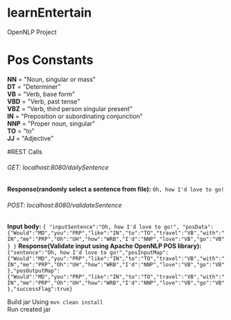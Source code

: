# learnEntertain

OpenNLP Project

# Pos Constants
**NN**  = "Noun, singular or mass" <br>
**DT**  = "Determiner" <br>
**VB**  = "Verb, base form" <br>
**VBD** = "Verb, past tense" <br>
**VBZ** = "Verb, third person singular present" <br>
**IN**  = "Preposition or subordinating conjunction" <br>
**NNP** = "Proper noun, singular" <br>
**TO**  = "to" <br>
**JJ**  = "Adjective"

#REST Calls

###### GET: localhost:8080/dailySentence
**Response(randomly select a sentence from file):** `Oh, how I'd love to go!` 

###### POST: localhost:8080/validateSentence
**Input body:** 
`{
"inputSentence":"Oh, how I'd love to go!",
"posData":{"Would":"MD","you":"PRP","like":"IN","to":"TO","travel":"VB","with":"IN","me":"PRP","Oh":"UH","how":"WRB","I'd":"NNP","love":"VB","go":"VB"}
}`
**Response(Validate input using Apache OpenNLP POS library):**
`{"sentence":"Oh, how I'd love to go!","posInputMap":{"Would":"MD","you":"PRP","like":"IN","to":"TO","travel":"VB","with":"IN","me":"PRP","Oh":"UH","how":"WRB","I'd":"NNP","love":"VB","go":"VB"},"posOutputMap":{"Would":"MD","you":"PRP","like":"IN","to":"TO","travel":"VB","with":"IN","me":"PRP","Oh":"UH","how":"WRB","I'd":"NNP","love":"VB","go":"VB"},"successFlag":true}`


Build jar Using `mvn clean install`<br>
Run created jar 
